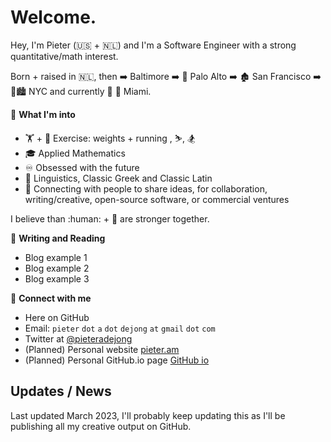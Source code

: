 # Welcome. 

Hey, I'm Pieter (:us: + :netherlands:) and I'm a Software Engineer with a strong quantitative/math interest.

Born + raised in :netherlands:, 
then :arrow_right: Baltimore 
:arrow_right:  :evergreen_tree: 	Palo Alto 
:arrow_right:  :derelict_house: 	San Francisco 
:arrow_right:  :statue_of_liberty::cityscape: 	NYC 
and currently  :round_pushpin: :palm_tree: Miami.


:cowboy_hat_face: **What I'm into**
* :weight_lifting: + :running: Exercise: weights + running , :skier:, :snowboarder:
* :mortar_board: Applied Mathematics
* :infinity: Obsessed with the future
* :symbols: Linguistics, Classic Greek and Classic Latin
* :brain: Connecting with people to share ideas, for collaboration, writing/creative, open-source software, or commercial ventures


I believe than :human: + :robot: are stronger together.

:closed_book: **Writing and Reading**
* Blog example 1
* Blog example 2
* Blog example 3

:link: **Connect with me**
* Here on GitHub
* Email: `pieter` `dot` `a` `dot` `dejong` `at` `gmail` `dot` `com`
* Twitter at [@pieteradejong](https://twitter.com/pieteradejong)
* (Planned) Personal website [pieter.am](https://pieter.am/)
* (Planned) Personal GitHub.io page [GitHub io](https://pieteradejong.github.io/)




## Updates / News

Last updated March 2023, I'll probably keep updating this as I'll be publishing all my creative output on GitHub.
